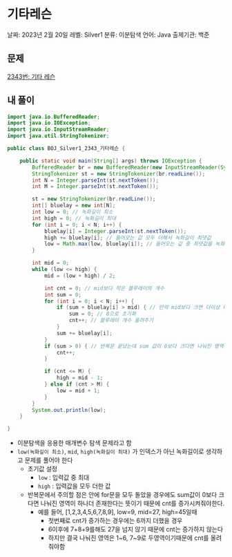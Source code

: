 # 기타레슨

날짜: 2023년 2월 20일
레벨: Silver1
분류: 이분탐색
언어: Java
출제기관: 백준

## 문제

[2343번: 기타 레슨](https://www.acmicpc.net/problem/2343)

## 내 풀이

```java
import java.io.BufferedReader;
import java.io.IOException;
import java.io.InputStreamReader;
import java.util.StringTokenizer;

public class BOJ_Silver1_2343_기타레슨 {

	public static void main(String[] args) throws IOException {
		BufferedReader br = new BufferedReader(new InputStreamReader(System.in));
		StringTokenizer st = new StringTokenizer(br.readLine());
		int N = Integer.parseInt(st.nextToken());
		int M = Integer.parseInt(st.nextToken());

		st = new StringTokenizer(br.readLine());
		int[] bluelay = new int[N];
		int low = 0; // 녹화길이 최소
		int high = 0; // 녹화길이 최대
		for (int i = 0; i < N; i++) {
			bluelay[i] = Integer.parseInt(st.nextToken());
			high += bluelay[i]; // 들어오는 값 모두 더해서 녹화길이 최댓값
			low = Math.max(low, bluelay[i]); // 들어오는 값 중 최댓값을 녹화길이의 최솟값으로 정한다
		}

		int mid = 0;
		while (low <= high) {
			mid = (low + high) / 2;

			int cnt = 0; // mid보다 작은 블루레이의 개수
			int sum = 0;
			for (int i = 0; i < N; i++) {
				if (sum + bluelay[i] > mid) { // 만약 mid보다 크면 더이상 더할 수 없음
					sum = 0; // 0으로 초기화
					cnt++; // 블루레이 개수 올려주기
				}
				sum += bluelay[i];
			}
			if (sum > 0) { // 반복문 끝났는데 sum 값이 0보다 크다면 나눠진 영역이 하나더 존재하는 것
				cnt++;
			}

			if (cnt <= M) {
				high = mid - 1;
			} else if (cnt > M) {
				low = mid + 1;
			}
		}
		System.out.println(low);
	}

}
```

- 이분탐색을 응용한 매개변수 탐색 문제라고 함
- `low(녹화길이 최소)`, `mid`, `high(녹화길이 최대)` 가 인덱스가 아닌 녹화길이로 생각하고 문제를 풀어야 한다
    - 초기값 설정
        - `low` : 입력값 중 최대
        - `high` : 입력값을 모두 더한 값
    - 반복문에서 주의할 점은 안에 for문을 모두 돌았을 경우에도 sum값이 0보다 크다면 나눠진 영역이 하나더 존재한다는 뜻이기 때문에 cnt를 증가시켜줘야한다.
        - 예를 들어, [1,2,3,4,5,6,7,8,9], low=9, mid=27, high=45일때
            - 첫번째로 cnt가 증가하는 경우에는  6까지 더했을 경우
            - 6이후에 7+8+9를해도 27을 넘지 않기 때문에 cnt는 증가하지 않는다
            - 하지만 결국 나눠진 영역은 1~6, 7~9로 두영역이기때문에 cnt를 올려줘야함